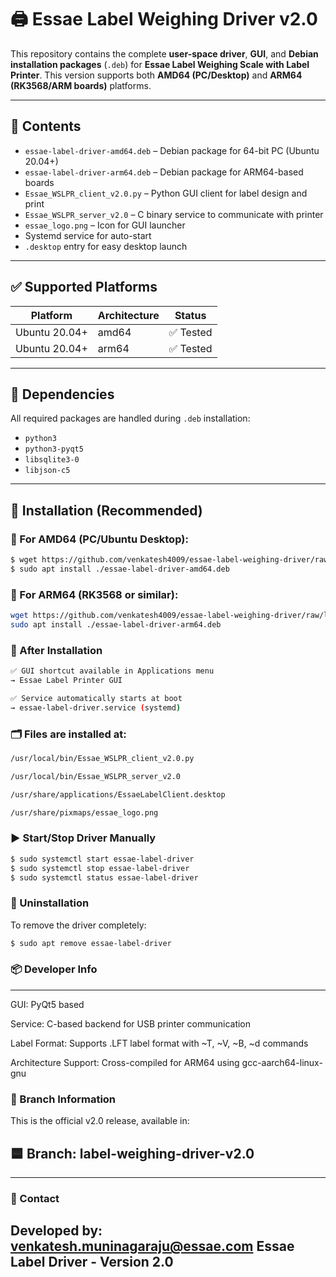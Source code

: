 # 🖨️ Essae Label Weighing Driver v2.0

This repository contains the complete **user-space driver**, **GUI**, and **Debian installation packages** (`.deb`) for **Essae Label Weighing Scale with Label Printer**. This version supports both **AMD64 (PC/Desktop)** and **ARM64 (RK3568/ARM boards)** platforms.

---

## 📂 Contents

- `essae-label-driver-amd64.deb` – Debian package for 64-bit PC (Ubuntu 20.04+)
- `essae-label-driver-arm64.deb` – Debian package for ARM64-based boards
- `Essae_WSLPR_client_v2.0.py` – Python GUI client for label design and print
- `Essae_WSLPR_server_v2.0` – C binary service to communicate with printer
- `essae_logo.png` – Icon for GUI launcher
- Systemd service for auto-start
- `.desktop` entry for easy desktop launch

---

## ✅ Supported Platforms

| Platform         | Architecture | Status      |
|------------------|--------------|-------------|
| Ubuntu 20.04+    | amd64        | ✅ Tested   |
| Ubuntu 20.04+    | arm64        | ✅ Tested   |

---

## 🔧 Dependencies

All required packages are handled during `.deb` installation:
- `python3`
- `python3-pyqt5`
- `libsqlite3-0`
- `libjson-c5`

---

## 💾 Installation (Recommended)

### 🔹 For **AMD64** (PC/Ubuntu Desktop):

```bash
$ wget https://github.com/venkatesh4009/essae-label-weighing-driver/raw/label-weighing-driver-v2.0/essae-label-driver-amd64.deb
$ sudo apt install ./essae-label-driver-amd64.deb
```

### 🔹 For ARM64 (RK3568 or similar):
```bash
wget https://github.com/venkatesh4009/essae-label-weighing-driver/raw/label-weighing-driver-v2.0/essae-label-driver-arm64.deb
sudo apt install ./essae-label-driver-arm64.deb
```

### 🚀 After Installation
```bash
✅ GUI shortcut available in Applications menu
→ Essae Label Printer GUI

✅ Service automatically starts at boot
→ essae-label-driver.service (systemd)
```

### 🗂️ Files are installed at:

```bash
/usr/local/bin/Essae_WSLPR_client_v2.0.py

/usr/local/bin/Essae_WSLPR_server_v2.0

/usr/share/applications/EssaeLabelClient.desktop

/usr/share/pixmaps/essae_logo.png
```

### ▶️ Start/Stop Driver Manually
```bash
$ sudo systemctl start essae-label-driver
$ sudo systemctl stop essae-label-driver
$ sudo systemctl status essae-label-driver
```
### 🔄 Uninstallation
To remove the driver completely:
```bash
$ sudo apt remove essae-label-driver
```

### 📦 Developer Info
---
GUI: PyQt5 based

Service: C-based backend for USB printer communication

Label Format: Supports .LFT label format with ~T, ~V, ~B, ~d commands

Architecture Support: Cross-compiled for ARM64 using gcc-aarch64-linux-gnu

### 📁 Branch Information
This is the official v2.0 release, available in:

🟦 Branch: label-weighing-driver-v2.0
---
---
### 📧 Contact
Developed by: venkatesh.muninagaraju@essae.com
Essae Label Driver - Version 2.0
---
